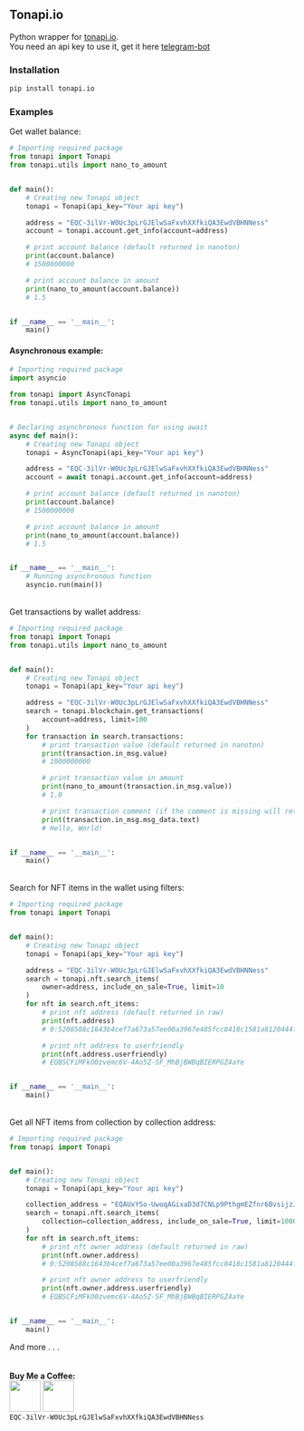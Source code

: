 ## Tonapi.io
Python wrapper for [tonapi.io](https://tonapi.io/swagger-ui/).\
You need an api key to use it, get it here [telegram-bot](https://tonapi_bot.t.me/)

### Installation

```bash
pip install tonapi.io
```

### Examples

Get wallet balance:

```python
# Importing required package
from tonapi import Tonapi
from tonapi.utils import nano_to_amount


def main():
    # Creating new Tonapi object
    tonapi = Tonapi(api_key="Your api key")

    address = "EQC-3ilVr-W0Uc3pLrGJElwSaFxvhXXfkiQA3EwdVBHNNess"
    account = tonapi.account.get_info(account=address)

    # print account balance (default returned in nanoton)
    print(account.balance)
    # 1500000000

    # print account balance in amount
    print(nano_to_amount(account.balance))
    # 1.5


if __name__ == '__main__':
    main()
```

#### Asynchronous example:

```python
# Importing required package
import asyncio

from tonapi import AsyncTonapi
from tonapi.utils import nano_to_amount


# Declaring asynchronous function for using await
async def main():
    # Creating new Tonapi object
    tonapi = AsyncTonapi(api_key="Your api key")

    address = "EQC-3ilVr-W0Uc3pLrGJElwSaFxvhXXfkiQA3EwdVBHNNess"
    account = await tonapi.account.get_info(account=address)

    # print account balance (default returned in nanoton)
    print(account.balance)
    # 1500000000

    # print account balance in amount
    print(nano_to_amount(account.balance))
    # 1.5


if __name__ == '__main__':
    # Running asynchronous function
    asyncio.run(main())
```

\
Get transactions by wallet address:

```python
# Importing required package
from tonapi import Tonapi
from tonapi.utils import nano_to_amount


def main():
    # Creating new Tonapi object
    tonapi = Tonapi(api_key="Your api key")

    address = "EQC-3ilVr-W0Uc3pLrGJElwSaFxvhXXfkiQA3EwdVBHNNess"
    search = tonapi.blockchain.get_transactions(
        account=address, limit=100
    )
    for transaction in search.transactions:
        # print transaction value (default returned in nanoton)
        print(transaction.in_msg.value)
        # 1000000000

        # print transaction value in amount
        print(nano_to_amount(transaction.in_msg.value))
        # 1.0

        # print transaction comment (if the comment is missing will return the None)
        print(transaction.in_msg.msg_data.text)
        # Hello, World!


if __name__ == '__main__':
    main()
```

\
Search for NFT items in the wallet using filters:

```python
# Importing required package
from tonapi import Tonapi


def main():
    # Creating new Tonapi object
    tonapi = Tonapi(api_key="Your api key")

    address = "EQC-3ilVr-W0Uc3pLrGJElwSaFxvhXXfkiQA3EwdVBHNNess"
    search = tonapi.nft.search_items(
        owner=address, include_on_sale=True, limit=10
    )
    for nft in search.nft_items:
        # print nft address (default returned in raw)
        print(nft.address)
        # 0:5208588c1643b4cef7a673a57ee00a3967e485fcc8418c1581a8120444f199e1

        # print nft address to userfriendly
        print(nft.address.userfriendly)
        # EQBSCFiMFkO0zvemc6V-4Ao5Z-SF_MhBjBWBqBIERPGZ4aYe


if __name__ == '__main__':
    main()
```

\
Get all NFT items from collection by collection address:

```python
# Importing required package
from tonapi import Tonapi


def main():
    # Creating new Tonapi object
    tonapi = Tonapi(api_key="Your api key")

    collection_address = "EQAUxYSo-UwoqAGixaD3d7CNLp9PthgmEZfnr6BvsijzJHdA"
    search = tonapi.nft.search_items(
        collection=collection_address, include_on_sale=True, limit=1000
    )
    for nft in search.nft_items:
        # print nft owner address (default returned in raw)
        print(nft.owner.address)
        # 0:5208588c1643b4cef7a673a57ee00a3967e485fcc8418c1581a8120444f199e1

        # print nft owner address to userfriendly
        print(nft.owner.address.userfriendly)
        # EQBSCFiMFkO0zvemc6V-4Ao5Z-SF_MhBjBWBqBIERPGZ4aYe


if __name__ == '__main__':
    main()
```

And more . . .\
\
\
**Buy Me a Coffee:**\
<a href="https://app.tonkeeper.com/transfer/EQC-3ilVr-W0Uc3pLrGJElwSaFxvhXXfkiQA3EwdVBHNNess"><img src="https://telegra.ph//file/8e0ac22311be3fa6f772c.png" width="55"/></a>
<a href="https://tonhub.com/transfer/EQC-3ilVr-W0Uc3pLrGJElwSaFxvhXXfkiQA3EwdVBHNNess"><img src="https://telegra.ph//file/7fa75a1b454a00816d83b.png" width="55"/></a>\
```EQC-3ilVr-W0Uc3pLrGJElwSaFxvhXXfkiQA3EwdVBHNNess```
